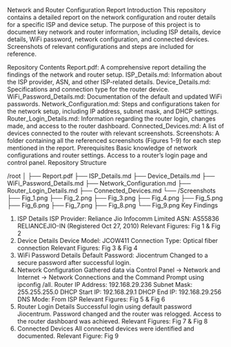 Network and Router Configuration Report
Introduction
This repository contains a detailed report on the network configuration and router details for a specific ISP and device setup. The purpose of this project is to document key network and router information, including ISP details, device details, WiFi password, network configuration, and connected devices. Screenshots of relevant configurations and steps are included for reference.

Repository Contents
Report.pdf: A comprehensive report detailing the findings of the network and router setup.
ISP_Details.md: Information about the ISP provider, ASN, and other ISP-related details.
Device_Details.md: Specifications and connection type for the router device.
WiFi_Password_Details.md: Documentation of the default and updated WiFi passwords.
Network_Configuration.md: Steps and configurations taken for the network setup, including IP address, subnet mask, and DHCP settings.
Router_Login_Details.md: Information regarding the router login, changes made, and access to the router dashboard.
Connected_Devices.md: A list of devices connected to the router with relevant screenshots.
Screenshots: A folder containing all the referenced screenshots (Figures 1-9) for each step mentioned in the report.
Prerequisites
Basic knowledge of network configurations and router settings.
Access to a router’s login page and control panel.
Repository Structure

/root
│
├── Report.pdf
├── ISP_Details.md
├── Device_Details.md
├── WiFi_Password_Details.md
├── Network_Configuration.md
├── Router_Login_Details.md
├── Connected_Devices.md
└── /Screenshots
    ├── Fig_1.png
    ├── Fig_2.png
    ├── Fig_3.png
    ├── Fig_4.png
    ├── Fig_5.png
    ├── Fig_6.png
    ├── Fig_7.png
    ├── Fig_8.png
    └── Fig_9.png
Key Findings
1. ISP Details
ISP Provider: Reliance Jio Infocomm Limited
ASN: AS55836 RELIANCEJIO-IN (Registered Oct 27, 2010)
Relevant Figures: Fig 1 & Fig 2
2. Device Details
Device Model: JCOW411
Connection Type: Optical fiber connection
Relevant Figures: Fig 3 & Fig 4
3. WiFi Password Details
Default Password: Jiocentrum
Changed to a secure password after successful login.
4. Network Configuration
Gathered data via Control Panel -> Network and Internet -> Network Connections and the Command Prompt using ipconfig /all.
Router IP Address: 192.168.29.236
Subnet Mask: 255.255.255.0
DHCP Start IP: 192.168.29.1
DHCP End IP: 192.168.29.256
DNS Mode: From ISP
Relevant Figures: Fig 5 & Fig 6
5. Router Login Details
Successful login using default password Jiocentrum.
Password changed and the router was relogged.
Access to the router dashboard was achieved.
Relevant Figures: Fig 7 & Fig 8
6. Connected Devices
All connected devices were identified and documented.
Relevant Figure: Fig 9
